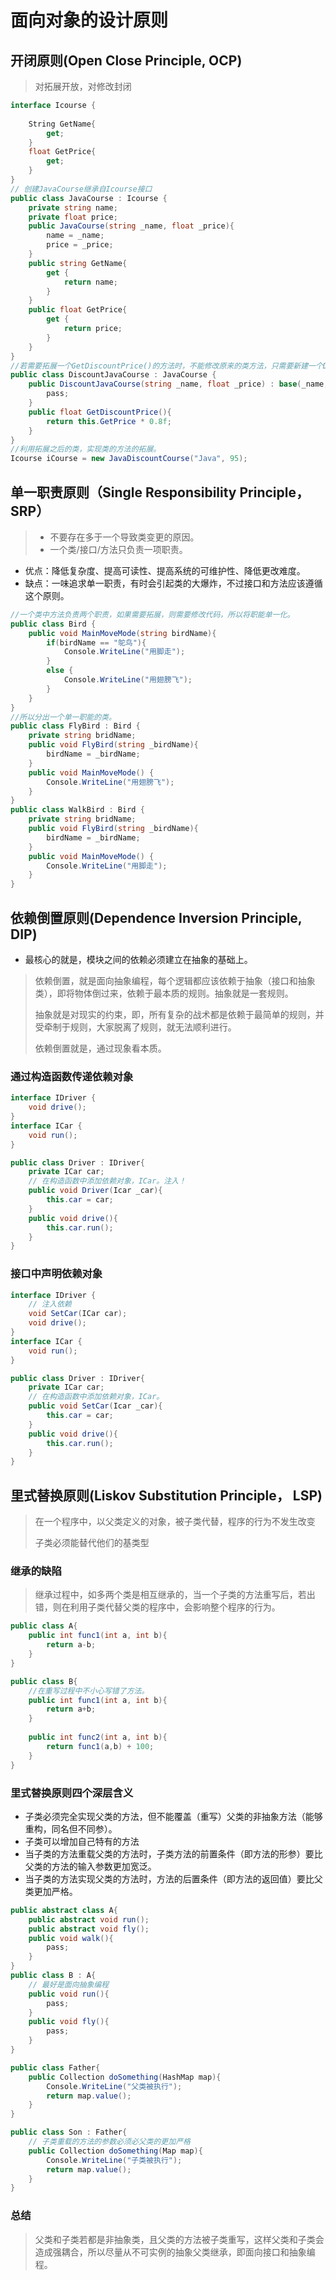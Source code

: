# 面向对象的设计原则

## 开闭原则(Open Close Principle, OCP)

> 对拓展开放，对修改封闭

```csharp
interface Icourse {
    
    String GetName{
        get;
    }
    float GetPrice{
        get;
    }
}
// 创建JavaCourse继承自Icourse接口
public class JavaCourse : Icourse {
    private string name;
    private float price;
    public JavaCourse(string _name, float _price){
        name = _name;
        price = _price;
    }
    public string GetName{
        get {
            return name;
        }
    }
    public float GetPrice{
        get {
            return price;
        }
    }
}
//若需要拓展一个GetDiscountPrice()的方法时，不能修改原来的类方法，只需要新建一个DiscountJavaCourse类，并且在DiscountJavaCourse类中添加GetDiscountPrice()方法就行。
public class DiscountJavaCourse : JavaCourse {
    public DiscountJavaCourse(string _name, float _price) : base(_name, _price){
        pass;
    }
    public float GetDiscountPrice(){
        return this.GetPrice * 0.8f;
    }
}
//利用拓展之后的类，实现类的方法的拓展。
Icourse iCourse = new JavaDiscountCourse("Java", 95);
```

## 单一职责原则（Single Responsibility Principle，SRP）

> * 不要存在多于一个导致类变更的原因。
> * 一个类/接口/方法只负责一项职责。

* 优点：降低复杂度、提高可读性、提高系统的可维护性、降低更改难度。
* 缺点：一味追求单一职责，有时会引起类的大爆炸，不过接口和方法应该遵循这个原则。

```csharp
//一个类中方法负责两个职责，如果需要拓展，则需要修改代码，所以将职能单一化。
public class Bird {
    public void MainMoveMode(string birdName){
    	if(birdName == "鸵鸟"){
        	Console.WriteLine("用脚走");
    	}
    	else {
        	Console.WriteLine("用翅膀飞");
    	}
    }
}
//所以分出一个单一职能的类。
public class FlyBird : Bird {
    private string bridName;
    public void FlyBird(string _birdName){
        birdName = _birdName;
    }
    public void MainMoveMode() {
        Console.WriteLine("用翅膀飞");
    }
}
public class WalkBird : Bird {
    private string bridName;
    public void FlyBird(string _birdName){
        birdName = _birdName;
    }
    public void MainMoveMode() {
        Console.WriteLine("用脚走");
    }
}
```

## 依赖倒置原则(Dependence Inversion Principle, DIP)

* 最核心的就是，模块之间的依赖必须建立在抽象的基础上。

> 依赖倒置，就是面向抽象编程，每个逻辑都应该依赖于抽象（接口和抽象类），即将物体倒过来，依赖于最本质的规则。抽象就是一套规则。
>
> 抽象就是对现实的约束，即，所有复杂的战术都是依赖于最简单的规则，并受牵制于规则，大家脱离了规则，就无法顺利进行。
>
> 依赖倒置就是，通过现象看本质。

### 通过构造函数传递依赖对象

```csharp
interface IDriver {
    void drive();
}
interface ICar {
    void run();
}

public class Driver : IDriver{
    private ICar car;
    // 在构造函数中添加依赖对象，ICar。注入！
    public void Driver(Icar _car){
        this.car = car;
    }
    public void drive(){
        this.car.run();
    }
}
```

### 接口中声明依赖对象

```csharp
interface IDriver {
    // 注入依赖
    void SetCar(ICar car);
    void drive();
}
interface ICar {
    void run();
}

public class Driver : IDriver{
    private ICar car;
    // 在构造函数中添加依赖对象，ICar。
    public void SetCar(Icar _car){
        this.car = car;
    }
    public void drive(){
        this.car.run();
    }
}
```

## 里式替换原则(Liskov Substitution Principle， LSP)

> 在一个程序中，以父类定义的对象，被子类代替，程序的行为不发生改变
>
> 子类必须能替代他们的基类型

### 继承的缺陷

> 继承过程中，如多两个类是相互继承的，当一个子类的方法重写后，若出错，则在利用子类代替父类的程序中，会影响整个程序的行为。

```csharp
public class A{
    public int func1(int a, int b){
        return a-b;
    }
}

public class B{
    //在重写过程中不小心写错了方法。
    public int func1(int a, int b){
        return a+b;
    } 
    
    public int func2(int a, int b){
        return func1(a,b) + 100;
    }
}
```

### 里式替换原则四个深层含义

* 子类必须完全实现父类的方法，但不能覆盖（重写）父类的非抽象方法（能够重构，同名但不同参）。
* 子类可以增加自己特有的方法
* 当子类的方法重载父类的方法时，子类方法的前置条件（即方法的形参）要比父类的方法的输入参数更加宽泛。
* 当子类的方法实现父类的方法时，方法的后置条件（即方法的返回值）要比父类更加严格。

```csharp
public abstract class A{
    public abstract void run();
    public abstract void fly();
    public void walk(){
        pass;
    }
}
public class B : A{
    // 最好是面向抽象编程
    public void run(){
        pass;
    }
    public void fly(){
        pass;
    }
}

public class Father{
    public Collection doSomething(HashMap map){
        Console.WriteLine("父类被执行");
        return map.value();
    }
}

public class Son : Father{
    // 子类重载的方法的参数必须必父类的更加严格
    public Collection doSomething(Map map){
        Console.WriteLine("子类被执行");
        return map.value();
    }
}
```

### 总结

> 父类和子类若都是非抽象类，且父类的方法被子类重写，这样父类和子类会造成强耦合，所以尽量从不可实例的抽象父类继承，即面向接口和抽象编程。